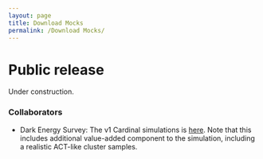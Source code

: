 ```yaml
---
layout: page
title: Download Mocks
permalink: /Download Mocks/
---
```


# Public release
Under construction.

### Collaborators 
* Dark Energy Survey: The v1 Cardinal simulations is [here](https://cdcvs.fnal.gov/redmine/projects/simulation/wiki/Y6Cardinal).
Note that this includes additional value-added component to the simulation, including a realistic ACT-like cluster samples. 
